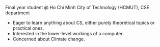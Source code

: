 Final year student @ Ho Chi Minh City of Technology (HCMUT), CSE department

* Eager to learn anything about CS, either purely theoretical topics or practical ones.
* Interested in the lower-level workings of a computer.
* Concerned about Climate change.
